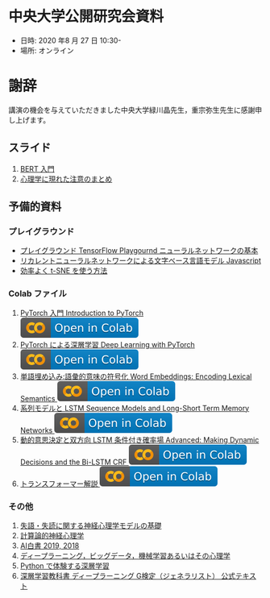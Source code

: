 # 中央大学公開研究会資料

- 日時: 2020 年8 月 27 日 10:30-
- 場所: オンライン

# 謝辞

講演の機会を与えていただきました中央大学緑川晶先生，重宗弥生先生に感謝申し上げます。

## スライド

1. [BERT 入門](https://jpa-bert.github.io/slides/2020jpa-bert_slides.html)
2. [心理学に現れた注意のまとめ](https://jpa-bert.github.io/slides/2020jpa-bert_slides2.html#(2))


## 予備的資料

### プレイグラウンド

- [プレイグラウンド TensorFlow Playgournd ニューラルネットワークの基本](https://project-ccap.github.io/tensorflow-playground/)
- [リカレントニューラルネットワークによる文字ベース言語モデル Javascript](https://komazawa-deep-learning.github.io/character_demo.html)
- [効率よく t-SNE を使う方法](https://project-ccap.github.io/misread-tsne/index.html)

### Colab ファイル

1. [PyTorch 入門 Introduction to PyTorch <img src="/assets/colab_icon.svg">](https://colab.research.google.com/github/JPA-BERT/jpa-bert.github.io/blob/master/notebooks/2020_0723pytorch_tutorial.ipynb)
2. [PyTorch による深層学習 Deep Learning with PyTorch <img src="/assets/colab_icon.svg">](https://colab.research.google.com/github/JPA-BERT/jpa-bert.github.io/blob/master/notebooks/2020_0722deep_learning_tutorial.ipynb)
3. [単語埋め込み:語彙的意味の符号化 Word Embeddings: Encoding Lexical Semantics <img src="/assets/colab_icon.svg">](https://colab.research.google.com/github/JPA-BERT/jpa-bert.github.io/blob/master/notebooks/2020_0722word_embeddings_tutorial.ipynb)
4. [系列モデルと LSTM Sequence Models and Long-Short Term Memory Networks <img src="/assets/colab_icon.svg">](https://colab.research.google.com/github/JPA-BERT/jpa-bert.github.io/blob/master/notebooks/2020_0722sequence_models_tutorial.ipynb)
5. [動的意思決定と双方向 LSTM 条件付き確率場 Advanced: Making Dynamic Decisions and the Bi-LSTM CRF <img src="/assets/colab_icon.svg">](https://colab.research.google.com/github/JPA-BERT/jpa-bert.github.io/blob/master/notebooks/2020_0722advanced_tutorial.ipynb)
6. [トランスフォーマー解説 <img src="/assets/colab_icon.svg">](https://colab.research.google.com/github/JPA-BERT/jpa-bert.github.io/blob/master/notebooks/2020_0722Annotated_Attention_is_All_You_Need.ipynb)

### その他

1. [失語・失読に関する神経心理学モデルの基礎](https://github.com/ShinAsakawa/wbai_aphasia/blob/master/2019Primer_AphasiaDyslexia.pdf)
2. [計算論的神経心理学](https://project-ccap.github.io/2020computational_neuropsychology.pdf)
2. [AI白書 2019, 2018](https://www.ipa.go.jp/ikc/info/20181030.html)
3. [ディープラーニング，ビッグデータ，機械学習あるいはその心理学](https://www.shin-yo-sha.co.jp/book/b455586.html)
4. [Python で体験する深層学習](http://www.coronasha.co.jp/np/isbn/9784339028515/)
5. [深層学習教科書 ディープラーニング G検定（ジェネラリスト） 公式テキスト](https://www.shoeisha.co.jp/book/detail/22076)


